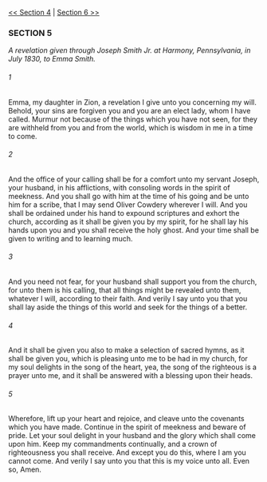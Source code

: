 [<< Section 4](Section%204.md)  |  [Section 6 >>](Section%206.md)

### SECTION 5

*A revelation given through Joseph Smith Jr. at Harmony, Pennsylvania, in July 1830, to Emma Smith.*

###### 1
Emma, my daughter in Zion, a revelation I give unto you concerning my will. Behold, your sins are forgiven you and you are an elect lady, whom I have called. Murmur not because of the things which you have not seen, for they are withheld from you and from the world, which is wisdom in me in a time to come.

###### 2
And the office of your calling shall be for a comfort unto my servant Joseph, your husband, in his afflictions, with consoling words in the spirit of meekness. And you shall go with him at the time of his going and be unto him for a scribe, that I may send Oliver Cowdery wherever I will. And you shall be ordained under his hand to expound scriptures and exhort the church, according as it shall be given you by my spirit, for he shall lay his hands upon you and you shall receive the holy ghost. And your time shall be given to writing and to learning much.

###### 3
And you need not fear, for your husband shall support you from the church, for unto them is his calling, that all things might be revealed unto them, whatever I will, according to their faith. And verily I say unto you that you shall lay aside the things of this world and seek for the things of a better.

###### 4
And it shall be given you also to make a selection of sacred hymns, as it shall be given you, which is pleasing unto me to be had in my church, for my soul delights in the song of the heart, yea, the song of the righteous is a prayer unto me, and it shall be answered with a blessing upon their heads.

###### 5
Wherefore, lift up your heart and rejoice, and cleave unto the covenants which you have made. Continue in the spirit of meekness and beware of pride. Let your soul delight in your husband and the glory which shall come upon him. Keep my commandments continually, and a crown of righteousness you shall receive. And except you do this, where I am you cannot come. And verily I say unto you that this is my voice unto all. Even so, Amen.